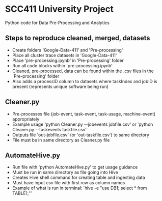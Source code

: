 # SCC411 University Project
Python code for Data Pre-Processing and Analytics

## Steps to reproduce cleaned, merged, datasets
+ Create folders 'Google-Data-411' and 'Pre-processing'
+ Place all cluster trace datasets in 'Google-Data-411'
+ Place 'pre-processing.ipynb' in 'Pre-processing' folder
+ Run all code blocks within 'pre-processing.ipynb'
+ Cleaned, pre-processed, data can be found within the .csv files in the 'Pre-processing' folder
+ Also adds a processID column to datasets where taskIndex and jobID is present (represents unique software being run)

## Cleaner.py
+ Pre-processes file (job-event, task-event, task-usage, machine-event) appropriately
+ Example usage 'python Cleaner.py --jobevents jobfile.csv' or 'python Cleaner.py --taskevents taskfile.csv'
+ Outputs file 'out-jobfile.csv' (or 'out-taskfile.csv') to same directory
+ File must be in same directory as Cleaner.py file

## AutomateHive.py
+ Run file with 'python AutomateHive.py' to get usage guidance
+ Must be run in same directory as file going into Hive
+ Creates Hive shell command for creating table and ingesting data
+ Must have input csv file with first row as column names
+ Example of what is run in terminal: 'hive -e "use DB1; select * from TABLE1;"'
